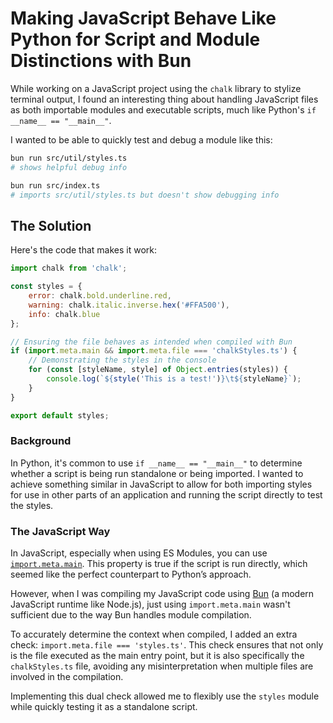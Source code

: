 # Making JavaScript Behave Like Python for Script and Module Distinctions with Bun

While working on a JavaScript project using the `chalk` library to stylize terminal output, I found an interesting thing about handling JavaScript files as both importable modules and executable scripts, much like Python's `if __name__ == "__main__"`.

I wanted to be able to quickly test and debug a module like this:

```bash
bun run src/util/styles.ts
# shows helpful debug info

bun run src/index.ts
# imports src/util/styles.ts but doesn't show debugging info
```

## The Solution
Here's the code that makes it work:

```javascript
import chalk from 'chalk';

const styles = {
    error: chalk.bold.underline.red,
    warning: chalk.italic.inverse.hex('#FFA500'),
    info: chalk.blue
};

// Ensuring the file behaves as intended when compiled with Bun
if (import.meta.main && import.meta.file === 'chalkStyles.ts') {
    // Demonstrating the styles in the console
    for (const [styleName, style] of Object.entries(styles)) {
        console.log(`${style('This is a test!')}\t${styleName}`);
    }
}

export default styles;
```

### Background
In Python, it's common to use `if __name__ == "__main__"` to determine whether a script is being run standalone or being imported. I wanted to achieve something similar in JavaScript to allow for both importing styles for use in other parts of an application and running the script directly to test the styles.

### The JavaScript Way
In JavaScript, especially when using ES Modules, you can use [`import.meta.main`](https://developer.mozilla.org/en-US/docs/Web/JavaScript/Reference/Operators/import.meta). This property is true if the script is run directly, which seemed like the perfect counterpart to Python’s approach.

However, when I was compiling my JavaScript code using [Bun](https://bun.sh/) (a modern JavaScript runtime like Node.js), just using `import.meta.main` wasn't sufficient due to the way Bun handles module compilation.

To accurately determine the context when compiled, I added an extra check: `import.meta.file === 'styles.ts'`. This check ensures that not only is the file executed as the main entry point, but it is also specifically the `chalkStyles.ts` file, avoiding any misinterpretation when multiple files are involved in the compilation.

Implementing this dual check allowed me to flexibly use the `styles` module while quickly testing it as a standalone script.
